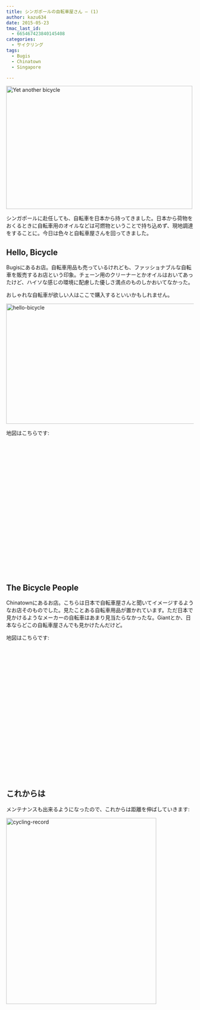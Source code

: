 ```yaml
---
title: シンガポールの自転車屋さん – (1)
author: kazu634
date: 2015-05-23
tmac_last_id:
  - 665467423840145408
categories:
  - サイクリング
tags:
  - Bugis
  - Chinatown
  - Singapore

---
```

<a href="https://www.flickr.com/photos/yl_tan/5866571835" onclick="__gaTracker('send', 'event', 'outbound-article', 'https://www.flickr.com/photos/yl_tan/5866571835', '');" title="Yet another bicycle by YL Tan, on Flickr"><img class=" aligncenter" src="https://c2.staticflickr.com/6/5227/5866571835_691e758cd3.jpg" alt="Yet another bicycle" width="500" height="331" /></a>

シンガポールに赴任しても、自転車を日本から持ってきました。日本から荷物をおくるときに自転車用のオイルなどは可燃物ということで持ち込めず、現地調達をすることに。今日は色々と自転車屋さんを回ってきました。

## Hello, Bicycle

Bugisにあるお店。自転車用品も売っているけれども、ファッショナブルな自転車を販売するお店という印象。チェーン用のクリーナーとかオイルはおいてあったけど、ハイソな感じの環境に配慮した優しさ満点のものしかおいてなかった。

おしゃれな自転車が欲しい人はここで購入するといいかもしれません。

<a href="https://www.flickr.com/photos/42332031@N02/17382045753" onclick="__gaTracker('send', 'event', 'outbound-article', 'https://www.flickr.com/photos/42332031@N02/17382045753', '');" title="hello-bicycle by Kazuhiro MUSASHI, on Flickr"><img class=" aligncenter" src="https://c2.staticflickr.com/6/5328/17382045753_fc3b1a9c79_z.jpg" alt="hello-bicycle" width="640" height="323" /></a>

地図はこちらです:

<div class="cgmp-centering-container-handle" align="center">
<div class="google-map-placeholder" id="18a98b3256e37f9aa7290b718b7cd33a" style="width: 350px; height: 350px;">
<div align="center" style="background:url('http://blog.kazu634.com/wp-content/plugins/comprehensive-google-map-plugin/assets/css/images/loading.gif') no-repeat 0 0 transparent !important; height:100px; width:100px; position: relative; top: 125px !important;">
</div>
</div>
  
<div class="direction-controls-placeholder" id="direction-controls-placeholder-18a98b3256e37f9aa7290b718b7cd33a" style="background: white; width: 350px; margin-top: 5px; border: 1px solid #EBEBEB; display: none; padding: 18px 0 9px 0;">
<div class="d_close-wrapper">
<a id="d_close" href="javascript:void(0)"> <img src="http://blog.kazu634.com/wp-content/plugins/comprehensive-google-map-plugin/assets/css/images/transparent.png" class="close" /> </a>
</div>
    
<div style="" id="travel_modes_div" class="dir-tm kd-buttonbar">
<a tabindex="3" class="kd-button kd-button-left selected" href="javascript:void(0)" id="dir_d_btn" title="By car"> <img class="dir-tm-d" src="http://blog.kazu634.com/wp-content/plugins/comprehensive-google-map-plugin/assets/css/images/transparent.png" /> </a> <a tabindex="3" class="kd-button kd-button-right" href="javascript:void(0)" id="dir_w_btn" title="Walking"> <img class="dir-tm-w" src="http://blog.kazu634.com/wp-content/plugins/comprehensive-google-map-plugin/assets/css/images/transparent.png" /> </a>
</div>
    
<div class="dir-clear">
</div>
    
<div id="dir_wps">
<div id="dir_wp_0" class="dir-wp">
<div class="dir-wp-hl">
<div id="dir_m_0" class="dir-m" style="cursor: -moz-grab;">
<div style="width: 24px; height: 24px; overflow: hidden; position: relative;">
<img style="position: absolute; left: 0px; top: -141px; -moz-user-select: none; border: 0px none; padding: 0px; margin: 0px;" src="http://blog.kazu634.com/wp-content/plugins/comprehensive-google-map-plugin/assets/css/images/directions.png" />
</div>
</div>
          
<div class="dir-input">
<div class="kd-input-text-wrp">
<input type="text" maxlength="2048" tabindex="4" value="" name="a_address" id="a_address" title="Start address" class="wp kd-input-text" autocomplete="off" autocorrect="off" />
</div>
</div>
</div>
</div>
      
<div class="dir-rev-wrapper">
<div id="dir_rev" title="Get reverse directions">
<a id="reverse-btn" href="javascript:void(0)" class="kd-button"> <img class="dir-reverse" src="http://blog.kazu634.com/wp-content/plugins/comprehensive-google-map-plugin/assets/css/images/transparent.png" /> </a>
</div>
</div>
      
<div id="dir_wp_1" class="dir-wp">
<div class="dir-wp-hl">
<div id="dir_m_1" class="dir-m" style="cursor: -moz-grab;">
<div style="width: 24px; height: 24px; overflow: hidden; position: relative;">
<img style="position: absolute; left: 0px; top: -72px; -moz-user-select: none; border: 0px none; padding: 0px; margin: 0px;" src="http://blog.kazu634.com/wp-content/plugins/comprehensive-google-map-plugin/assets/css/images/directions.png" />
</div>
</div>
          
<div class="dir-input">
<div class="kd-input-text-wrp">
<input type="text" maxlength="2048" tabindex="4" value="" name="b_address" id="b_address" title="End address" class="wp kd-input-text" autocomplete="off" autocorrect="off" />
</div>
</div>
</div>
</div>
</div>
    
<div id="dir_controls">
<div class="d_links">
<span id="d_options_toggle"> <a id="d_options_show" class="no-wrap" href="javascript:void(0)" style="display: none !important;">Show options</a> <a id="d_options_hide" class="no-wrap" href="javascript:void(0)" style="display: none !important;">Hide options</a> <b><span style="color: blue">Additional options</span></b> </span>
</div>
      
<div id="d_options" style="margin-bottom: 5px; text-align: left;">
<input type="checkbox" tabindex="5" name="18a98b3256e37f9aa7290b718b7cd33a_avoid_hway" id="18a98b3256e37f9aa7290b718b7cd33a_avoid_hway" /> <label for="18a98b3256e37f9aa7290b718b7cd33a_avoid_hway">Avoid highways</label> <input type="checkbox" tabindex="5" name="18a98b3256e37f9aa7290b718b7cd33a_avoid_tolls" id="18a98b3256e37f9aa7290b718b7cd33a_avoid_tolls" /> <label for="18a98b3256e37f9aa7290b718b7cd33a_avoid_tolls">Avoid tolls</label> <input type="radio" name="18a98b3256e37f9aa7290b718b7cd33a_travel_mode" id="18a98b3256e37f9aa7290b718b7cd33a_radio_km" /> <label for="18a98b3256e37f9aa7290b718b7cd33a_radio_km">KM</label> <input type="radio" name="18a98b3256e37f9aa7290b718b7cd33a_travel_mode" id="18a98b3256e37f9aa7290b718b7cd33a_radio_miles" checked="checked" /> <label for="18a98b3256e37f9aa7290b718b7cd33a_radio_miles">Miles</label>
</div>
      
<div class="dir-sub-cntn">
<button tabindex="6" name="btnG" type="submit" id="d_sub" class="kd-button kd-button-submit">Get Directions</button> <button tabindex="6" name="btnG" type="button" style="display: none;" id="print_sub" class="kd-button kd-button-submit">Print Directions</button>
</div>
</div>
</div>
  
<div id="rendered-directions-placeholder-18a98b3256e37f9aa7290b718b7cd33a" style="display: none; border: 1px solid #ddd; width: 350px; margin-top: 10px; direction: ltr; overflow: auto; height: 180px; padding: 5px;" class="rendered-directions-placeholder">
</div>
</div>

## The Bicycle People

Chinatownにあるお店。こちらは日本で自転車屋さんと聞いてイメージするようなお店そのものでした。見たことある自転車用品が置かれています。ただ日本で見かけるようなメーカーの自転車はあまり見当たらなかったな。Giantとか、日本ならどこの自転車屋さんでも見かけたんだけど。

地図はこちらです:

<div class="cgmp-centering-container-handle" align="center">
<div class="google-map-placeholder" id="b6ab8edbceaa0d179cb91189aa7699cd" style="width: 350px; height: 350px;">
<div align="center" style="background:url('http://blog.kazu634.com/wp-content/plugins/comprehensive-google-map-plugin/assets/css/images/loading.gif') no-repeat 0 0 transparent !important; height:100px; width:100px; position: relative; top: 125px !important;">
</div>
</div>
  
<div class="direction-controls-placeholder" id="direction-controls-placeholder-b6ab8edbceaa0d179cb91189aa7699cd" style="background: white; width: 350px; margin-top: 5px; border: 1px solid #EBEBEB; display: none; padding: 18px 0 9px 0;">
<div class="d_close-wrapper">
<a id="d_close" href="javascript:void(0)"> <img src="http://blog.kazu634.com/wp-content/plugins/comprehensive-google-map-plugin/assets/css/images/transparent.png" class="close" /> </a>
</div>
    
<div style="" id="travel_modes_div" class="dir-tm kd-buttonbar">
<a tabindex="3" class="kd-button kd-button-left selected" href="javascript:void(0)" id="dir_d_btn" title="By car"> <img class="dir-tm-d" src="http://blog.kazu634.com/wp-content/plugins/comprehensive-google-map-plugin/assets/css/images/transparent.png" /> </a> <a tabindex="3" class="kd-button kd-button-right" href="javascript:void(0)" id="dir_w_btn" title="Walking"> <img class="dir-tm-w" src="http://blog.kazu634.com/wp-content/plugins/comprehensive-google-map-plugin/assets/css/images/transparent.png" /> </a>
</div>
    
<div class="dir-clear">
</div>
    
<div id="dir_wps">
<div id="dir_wp_0" class="dir-wp">
<div class="dir-wp-hl">
<div id="dir_m_0" class="dir-m" style="cursor: -moz-grab;">
<div style="width: 24px; height: 24px; overflow: hidden; position: relative;">
<img style="position: absolute; left: 0px; top: -141px; -moz-user-select: none; border: 0px none; padding: 0px; margin: 0px;" src="http://blog.kazu634.com/wp-content/plugins/comprehensive-google-map-plugin/assets/css/images/directions.png" />
</div>
</div>
          
<div class="dir-input">
<div class="kd-input-text-wrp">
<input type="text" maxlength="2048" tabindex="4" value="" name="a_address" id="a_address" title="Start address" class="wp kd-input-text" autocomplete="off" autocorrect="off" />
</div>
</div>
</div>
</div>
      
<div class="dir-rev-wrapper">
<div id="dir_rev" title="Get reverse directions">
<a id="reverse-btn" href="javascript:void(0)" class="kd-button"> <img class="dir-reverse" src="http://blog.kazu634.com/wp-content/plugins/comprehensive-google-map-plugin/assets/css/images/transparent.png" /> </a>
</div>
</div>
      
<div id="dir_wp_1" class="dir-wp">
<div class="dir-wp-hl">
<div id="dir_m_1" class="dir-m" style="cursor: -moz-grab;">
<div style="width: 24px; height: 24px; overflow: hidden; position: relative;">
<img style="position: absolute; left: 0px; top: -72px; -moz-user-select: none; border: 0px none; padding: 0px; margin: 0px;" src="http://blog.kazu634.com/wp-content/plugins/comprehensive-google-map-plugin/assets/css/images/directions.png" />
</div>
</div>
          
<div class="dir-input">
<div class="kd-input-text-wrp">
<input type="text" maxlength="2048" tabindex="4" value="" name="b_address" id="b_address" title="End address" class="wp kd-input-text" autocomplete="off" autocorrect="off" />
</div>
</div>
</div>
</div>
</div>
    
<div id="dir_controls">
<div class="d_links">
<span id="d_options_toggle"> <a id="d_options_show" class="no-wrap" href="javascript:void(0)" style="display: none !important;">Show options</a> <a id="d_options_hide" class="no-wrap" href="javascript:void(0)" style="display: none !important;">Hide options</a> <b><span style="color: blue">Additional options</span></b> </span>
</div>
      
<div id="d_options" style="margin-bottom: 5px; text-align: left;">
<input type="checkbox" tabindex="5" name="b6ab8edbceaa0d179cb91189aa7699cd_avoid_hway" id="b6ab8edbceaa0d179cb91189aa7699cd_avoid_hway" /> <label for="b6ab8edbceaa0d179cb91189aa7699cd_avoid_hway">Avoid highways</label> <input type="checkbox" tabindex="5" name="b6ab8edbceaa0d179cb91189aa7699cd_avoid_tolls" id="b6ab8edbceaa0d179cb91189aa7699cd_avoid_tolls" /> <label for="b6ab8edbceaa0d179cb91189aa7699cd_avoid_tolls">Avoid tolls</label> <input type="radio" name="b6ab8edbceaa0d179cb91189aa7699cd_travel_mode" id="b6ab8edbceaa0d179cb91189aa7699cd_radio_km" /> <label for="b6ab8edbceaa0d179cb91189aa7699cd_radio_km">KM</label> <input type="radio" name="b6ab8edbceaa0d179cb91189aa7699cd_travel_mode" id="b6ab8edbceaa0d179cb91189aa7699cd_radio_miles" checked="checked" /> <label for="b6ab8edbceaa0d179cb91189aa7699cd_radio_miles">Miles</label>
</div>
      
<div class="dir-sub-cntn">
<button tabindex="6" name="btnG" type="submit" id="d_sub" class="kd-button kd-button-submit">Get Directions</button> <button tabindex="6" name="btnG" type="button" style="display: none;" id="print_sub" class="kd-button kd-button-submit">Print Directions</button>
</div>
</div>
</div>
  
<div id="rendered-directions-placeholder-b6ab8edbceaa0d179cb91189aa7699cd" style="display: none; border: 1px solid #ddd; width: 350px; margin-top: 10px; direction: ltr; overflow: auto; height: 180px; padding: 5px;" class="rendered-directions-placeholder">
</div>
</div>

## これからは

メンテナンスも出来るようになったので、これからは距離を伸ばしていきます:

<a href="https://www.flickr.com/photos/42332031@N02/17999792502" onclick="__gaTracker('send', 'event', 'outbound-article', 'https://www.flickr.com/photos/42332031@N02/17999792502', '');" title="cycling-record by Kazuhiro MUSASHI, on Flickr"><img class=" aligncenter" src="https://c2.staticflickr.com/6/5335/17999792502_0e4304f487.jpg" alt="cycling-record" width="403" height="500" /></a>
